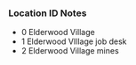 ### Location ID Notes
 - 0 Elderwood Village
 - 1 Elderwood VIllage job desk
 - 2 Elderwood Village mines